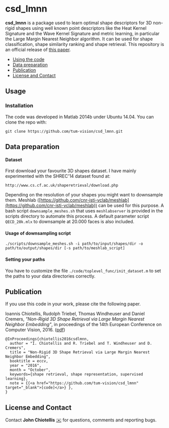 # csd_lmnn
**csd_lmnn** is a package used to learn optimal shape descriptors for 3D non-rigid shapes using well known 
point descriptors like the Heat Kernel Signature and the Wave Kernel Signature and metric learning, 
in particular the Large Margin Nearest Neighbor algorithm. 
It can be used for shape classification, shape similarity ranking and shape retrieval. 
This repository is an official release of [this paper](#paper).

* [Using the code](#usage)
* [Data preparation](#data)
* [Publication](#paper)
* [License and Contact](#other)

## <a name="usage">Usage</a>
### Installation
The code was developed in Matlab 2014b under Ubuntu 14.04. You can clone the repo with:
```
git clone https://github.com/tum-vision/csd_lmnn.git
```

## <a name="data">Data preparation</a>
#### Dataset

First download your favourite 3D shapes dataset. I have mainly experimented with the SHREC'14 dataset found at: 

```
http://www.cs.cf.ac.uk/shaperetrieval/download.php
```

Depending on the resolution of your shapes you might want to downsample them. Meshlab ([https://github.com/cnr-isti-vclab/meshlab](https://github.com/cnr-isti-vclab/meshlab)) can be used for this purpose.
A bash script ``` downsample_meshes.sh ``` that uses ```meshlabserver``` is provided in the scripts directory to automate this process. A default parameter script ```QECD_20k.mlx``` to downsample at 20.000 faces is also included.

#### Usage of downsampling script

```
./scripts/downsample_meshes.sh -i path/to/input/shapes/dir -o path/to/output/shapes/dir [-s path/to/meshlab_script]

```

#### Setting your paths

You have to customize the file ```./code/toplevel_func/init_dataset.m``` to set the paths to your data directories correctly. 



## <a name="paper">Publication</a>
If you use this code in your work, please cite the following paper.

Ioannis Chiotellis, Rudolph Triebel, Thomas Windheuser and Daniel Cremers, _"Non-Rigid 3D Shape Retrieval via Large Margin Nearest Neighbor Embedding"_, in proceedings of the 14th European Conference on Computer Vision, 2016. ([pdf](https://vision.in.tum.de/_media/spezial/bib/chiotellis2016csdlmnn.pdf))
    
    @InProceedings{chiotellis2016csdlmnn,
      author = "I. Chiotellis and R. Triebel and T. Windheuser and D. Cremers",
      title = "Non-Rigid 3D Shape Retrieval via Large Margin Nearest Neighbor Embedding",
      booktitle = eccv,
      year = "2016",
      month = "October",
      keywords={shape retrieval, shape representation, supervised learning},
      note = {{<a href="https://github.com/tum-vision/csd_lmnn" target="_blank">[code]</a>} },
    }

## <a name="others"> License and Contact</a>



Contact **John Chiotellis** [:envelope:](mailto:chiotell@in.tum.de) for questions, comments and reporting bugs.